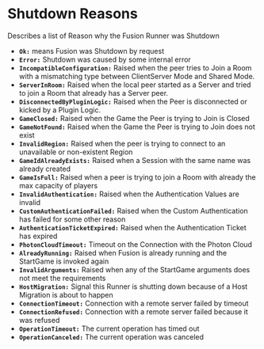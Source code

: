# Shutdown Reasons

Describes a list of Reason why the Fusion Runner was Shutdown

* **`Ok:`** means Fusion was Shutdown by request
* **`Error:`** Shutdown was caused by some internal error
* **`IncompatibleConfiguration:`** Raised when the peer tries to Join a Room with a mismatching type between ClientServer Mode and Shared Mode.
* **`ServerInRoom:`** Raised when the local peer started as a Server and tried to join a Room that already has a Server peer.
* **`DisconnectedByPluginLogic:`** Raised when the Peer is disconnected or kicked by a Plugin Logic.
* **`GameClosed:`** Raised when the Game the Peer is trying to Join is Closed
* **`GameNotFound:`** Raised when the Game the Peer is trying to Join does not exist
* **`InvalidRegion:`** Raised when the peer is trying to connect to an unavailable or non-existent Region
* **`GameIdAlreadyExists:`** Raised when a Session with the same name was already created
* **`GameIsFull:`** Raised when a peer is trying to join a Room with already the max capacity of players
* **`InvalidAuthentication:`** Raised when the Authentication Values are invalid
* **`CustomAuthenticationFailed:`** Raised when the Custom Authentication has failed for some other reason
* **`AuthenticationTicketExpired:`** Raised when the Authentication Ticket has expired
* **`PhotonCloudTimeout:`** Timeout on the Connection with the Photon Cloud
* **`AlreadyRunning:`** Raised when Fusion is already running and the StartGame is invoked again
* **`InvalidArguments:`** Raised when any of the StartGame arguments does not meet the requirements
* **`HostMigration:`** Signal this Runner is shutting down because of a Host Migration is about to happen
* **`ConnectionTimeout:`** Connection with a remote server failed by timeout
* **`ConnectionRefused:`** Connection with a remote server failed because it was refused
* **`OperationTimeout:`** The current operation has timed out
* **`OperationCanceled:`** The current operation was canceled
